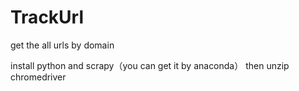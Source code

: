 # TrackUrl
get the all urls by domain

install python and scrapy（you can get it by anaconda）
then unzip chromedriver
